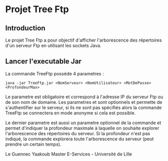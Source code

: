 # Projet Tree Ftp

## Introduction

Le projet Tree Ftp a pour objectif d'afficher l'arborescence des répertoires d'un serveur Ftp en utilisant les sockets Java.

## Lancer l'executable Jar

La commande TreeFtp possède 4 parametres :

`java -jar TreeFtp.jar <NomServeur> <NomUtilisateur> <MotDePasse> <ProfondeurMax>`

Le parametre <NomServeur> est obligatoire et correspond à l'adresse IP du serveur Ftp ou de son nom de domaine.
Les parametres <NomUtilisateur> et <MotDePasse> sont optionnels et permette de s'authentifier sur le serveur, si ils ne sont pas spécifiés
alors la commande TreeFtp se connectera en mode anonyme si cela est possible.

Le dernier parametre <ProfondeurMax> est aussi un parametre optionnel de la commande et permet d'indiquer la profondeur 
maximale à laquelle on souhaite explorer l'arborescence des répertoires du serveur. Si la profondeur n'est pas indiqué, la commande explorera
toute l'arborescence du serveur (peut prendre un certain temps).
  
  

  
  
Le Guennec Yaakoub
Master E-Services - Université de Lille
